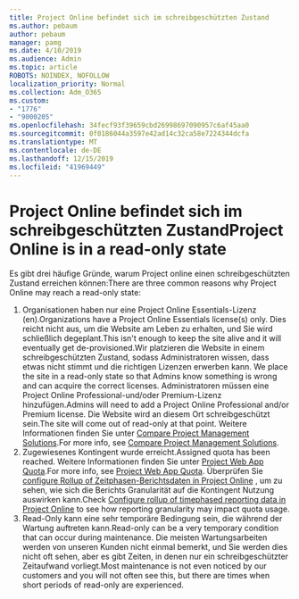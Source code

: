 ```yaml
---
title: Project Online befindet sich im schreibgeschützten Zustand
ms.author: pebaum
author: pebaum
manager: pamg
ms.date: 4/10/2019
ms.audience: Admin
ms.topic: article
ROBOTS: NOINDEX, NOFOLLOW
localization_priority: Normal
ms.collection: Adm_O365
ms.custom:
- "1776"
- "9000205"
ms.openlocfilehash: 34fecf93f39659cbd26998697090957c6af45aa0
ms.sourcegitcommit: 0f0186044a3597e42ad14c32ca58e7224344dcfa
ms.translationtype: MT
ms.contentlocale: de-DE
ms.lasthandoff: 12/15/2019
ms.locfileid: "41969449"
---
```

# <a name="project-online-is-in-a-read-only-state"></a><span data-ttu-id="fca01-102">Project Online befindet sich im schreibgeschützten Zustand</span><span class="sxs-lookup"><span data-stu-id="fca01-102">Project Online is in a read-only state</span></span>

<span data-ttu-id="fca01-103">Es gibt drei häufige Gründe, warum Project online einen schreibgeschützten Zustand erreichen können:</span><span class="sxs-lookup"><span data-stu-id="fca01-103">There are three common reasons why Project Online may reach a read-only state:</span></span>

1. <span data-ttu-id="fca01-104">Organisationen haben nur eine Project Online Essentials-Lizenz (en).</span><span class="sxs-lookup"><span data-stu-id="fca01-104">Organizations have a Project Online Essentials license(s) only.</span></span> <span data-ttu-id="fca01-105">Dies reicht nicht aus, um die Website am Leben zu erhalten, und Sie wird schließlich degeplant.</span><span class="sxs-lookup"><span data-stu-id="fca01-105">This isn't enough to keep the site alive and it will eventually get de-provisioned.</span></span><span data-ttu-id="fca01-106">Wir platzieren die Website in einem schreibgeschützten Zustand, sodass Administratoren wissen, dass etwas nicht stimmt und die richtigen Lizenzen erwerben kann.</span><span class="sxs-lookup"><span data-stu-id="fca01-106"> We place the site in a read-only state so that Admins know something is wrong and can acquire the correct licenses.</span></span> <span data-ttu-id="fca01-107">Administratoren müssen eine Project Online Professional-und/oder Premium-Lizenz hinzufügen.</span><span class="sxs-lookup"><span data-stu-id="fca01-107">Admins will need to add a Project Online Professional and/or Premium license.</span></span> <span data-ttu-id="fca01-108">Die Website wird an diesem Ort schreibgeschützt sein.</span><span class="sxs-lookup"><span data-stu-id="fca01-108">The site will come out of read-only at that point.</span></span> <span data-ttu-id="fca01-109">Weitere Informationen finden Sie unter [Compare Project Management Solutions](https://products.office.com/project/compare-microsoft-project-management-software?tab=1).</span><span class="sxs-lookup"><span data-stu-id="fca01-109">For more info, see [Compare Project Management Solutions](https://products.office.com/project/compare-microsoft-project-management-software?tab=1).</span></span>
2. <span data-ttu-id="fca01-110">Zugewiesenes Kontingent wurde erreicht.</span><span class="sxs-lookup"><span data-stu-id="fca01-110">Assigned quota has been reached.</span></span> <span data-ttu-id="fca01-111">Weitere Informationen finden Sie unter [Project Web App Quota](https://docs.microsoft.com/projectonline/tune-project-online-performance#project-web-app-quota).</span><span class="sxs-lookup"><span data-stu-id="fca01-111">For more info, see [Project Web App Quota](https://docs.microsoft.com/projectonline/tune-project-online-performance#project-web-app-quota).</span></span> <span data-ttu-id="fca01-112">Überprüfen Sie [configure Rollup of Zeitphasen-Berichtsdaten in Project Online](https://docs.microsoft.com/ProjectOnline/configure-rollup-of-timephased-reporting-data-in-project-online?redirectSourcePath=%252fen-us%252farticle%252fConfigure-rollup-of-timephased-reporting-data-in-Project-Online-da8487fe-899e-4510-a264-e2ebc948928c) , um zu sehen, wie sich die Berichts Granularität auf die Kontingent Nutzung auswirken kann.</span><span class="sxs-lookup"><span data-stu-id="fca01-112">Check [Configure rollup of timephased reporting data in Project Online](https://docs.microsoft.com/ProjectOnline/configure-rollup-of-timephased-reporting-data-in-project-online?redirectSourcePath=%252fen-us%252farticle%252fConfigure-rollup-of-timephased-reporting-data-in-Project-Online-da8487fe-899e-4510-a264-e2ebc948928c) to see how reporting granularity may impact quota usage.</span></span>
3. <span data-ttu-id="fca01-113">Read-Only kann eine sehr temporäre Bedingung sein, die während der Wartung auftreten kann.</span><span class="sxs-lookup"><span data-stu-id="fca01-113">Read-only can be a very temporary condition that can occur during maintenance.</span></span> <span data-ttu-id="fca01-114">Die meisten Wartungsarbeiten werden von unseren Kunden nicht einmal bemerkt, und Sie werden dies nicht oft sehen, aber es gibt Zeiten, in denen nur ein schreibgeschützter Zeitaufwand vorliegt.</span><span class="sxs-lookup"><span data-stu-id="fca01-114">Most maintenance is not even noticed by our customers and you will not often see this, but there are times when short periods of read-only are experienced.</span></span>
